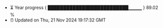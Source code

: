 - ⏳ Year progress { ██████████████████████████▁▁▁▁ } 89.02 %
- ⏰ Updated on Thu, 21 Nov 2024 19:17:32 GMT

